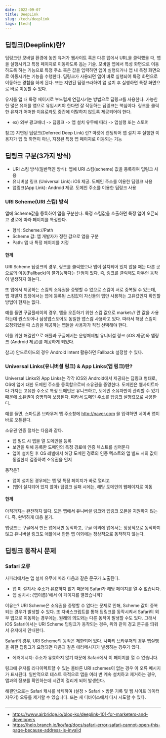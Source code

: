 ```yaml
---
date: 2022-09-07
title: DeepLink
slug: /tech/deeplink
tags: [tech]
---
```


## 딥링크(Deeplink)란?

딥링크란 모바일 환경에 놓인 유저가 웹사이트 혹은 다른 앱에서 URL을 클릭했을 때, 앱을 실행시키고 특정 페이지로 이동하도록 돕는 기술. 모바일 앱에서 특성 화면으로 이동하도록 하는 기능으로 특정 주소 혹은 값을 입력하면 앱이 실행되거나 앱 내 특정 화면으로 이동시키는 기능을 수행한다. 딥링크가 사용되면 앱이 바로 실행되어 특정 화면으로 이동하는 경험을 하게 된다. 또는 지연된 딥링크라하여 앱 설치 후 실행하면 특정 화면으로 바로 이동할 수 있다.

유저를 앱 내 특정 페이지로 부드럽게 연결시키는 방법으로 딥링크를 사용한다. 가능한 한 많은 유저를 앱으로 유입시켜야 한다면 잘 작동하는 딥링크는 핵심이다. 링크를 클릭한 유저가 어떠한 이유로라도 중간에 이탈하지 않도록 제공되어야 한다.

- ex) 외부 광고배너 -> 딥링크 -> 앱 설치 유무에 따라 -> 앱실행 또는 스토어

참고) 지연된 딥링크(Deferred Deep Link) 란? 마켓에 랜딩되어 앱 설치 후 실행한 이용자가 앱 첫 화면이 아닌, 지정된 특정 앱 페이지로 이동되는 기능

## 딥링크 구분(3가지 방식)

- URI 스킴 방식(일반적인 방식): 앱에 URI 스킴(scheme) 값을 등록하여 딥링크 사용
- 유니버셜 링크 (Universal Link): iOS 제공. 도메인 주소를 이용한 딥링크 사용
- 앱링크(App Link): Android 제공. 도메인 주소를 이용한 딥링크 사용

### URI Scheme(URI 스킴) 방식

앱에 Scheme값을 등록하여 앱을 구분한다. 특정 스킴값을 호출하면 특정 앱이 오픈되고 경로에 따라 페이지를 특정한다.

- 형식: Scheme://Path
- Scheme 값: 앱 개발자가 정한 값으로 앱을 구분
- Path: 앱 내 특정 페이지를 지정

#### 한계

URI Scheme 딥링크의 경우, 링크를 클릭했으나 앱이 설치되어 있지 않을 때는 다른 곳으로의 이동(Fallback)이 불가능하다는 단점이 있다. 즉, 링크를 클릭해도 아무런 동작이 발생하지 않는다.

또 앱에서 제공하는 스킴의 소유권을 증명할 수 없으로 스킴이 서로 중복될 수 있는데, 앱 개발자 입장에서는 앱에 등록된 스킴값이 자신들의 앱만 사용하는 고유값인지 확인할 방법이 현재는 없다.

예를 들면 구글플레이의 경우, 앱을 오픈하기 위한 스킴 값으로 market:// 란 값을 사용하는데 원스토어나 삼성앱스토어도 동일한 앱스킴 사용하고 있다. 따라서 해당 스킴이 요청되었을 때 스킴을 제공하는 앱들을 사용자가 직접 선택해야 한다.

이를 위한 해결안으로 애플과 구글에서는 운영체제별 유니버셜 링크 (iOS 제공)와 앱링크 (Android 제공)를 제공하게 되었다.

참고) 안드로이드의 경우 Android Intent 활용하면 Fallback 설정할 수 있다.

### Universal Links(유니버셜 링크) & App Links(앱 링크)란?

Universal Links와 App Links는 각각 iOS와 Android에서 제공되는 딥링크 형태로, OS에 앱에 대한 도메인 주소를 등록함으로써 소유권을 증명한다. 도메인은 웹사이트마다 가지는 고유한 주소로 특정 도메인은 유니크하고, 도메인 소유자만이 관리할 수 있기 때문에 소유권이 증명되며 보장된다. 따라서 도메인 주소를 딥링크 실행값으로 사용한다.

예를 들면, 스마트폰 브라우저 앱 주소창에 http://naver.com 을 입력하면 네이버 앱이 바로 오픈된다.

소유권 인증 절차는 다음과 같다.

- 앱 빌드 시 앱을 열 도메인을 등록
- 보안을 위해 등록한 도메인의 특정 경로에 인증 텍스트를 심어둔다
- 앱이 설치된 후 OS 레벨에서 해당 도메인 경로의 인증 텍스트와 앱 빌드 시의 값이 동일한지 검증하여 소유권을 인지

동작은?

- 앱이 설치된 경우에는 앱 및 특정 페이지가 바로 열리고
- (앱이 설치되어 있지 않아) 딥링크 실패 시에는, 해당 도메인의 웹페이지로 이동

#### 한계

아직까지는 완전하지 않다. 모든 앱에서 유니버셜 링크와 앱링크 오픈을 지원하지 않는다. 즉, 완벽하게 대응 불가.

앱링크는 구글에서 만든 앱에서만 동작하고, 구글 이외에 앱에서는 정상적으로 동작하지 않고 유니버셜 링크도 애플에서 만든 앱 이외에는 정상적으로 동작하지 않는다.

## 딥링크 동작시 문제

### Safari 오류

사파리에서는 앱 설치 유무에 따라 다음과 같은 문구가 노출된다.

- 앱 미 설치시: 주소가 유효하지 않기 때문에 Safari가 해당 페이지를 열 수 없습니다.
- 앱 설치시: {앱이름}'에서 이 페이지를 열겠습니까?

이유는? URI Scheme은 소유권을 증명할 수 없다는 문제로 인해, Scheme 값이 중복되는 경우가 발생할 수 있다. 또 자바스크립트를 통해 딥링크를 동작시켜서 Safari의 외부 앱으로 이동하는 경우에는, 원래의 의도와는 다른 동작이 발생할 수도 있다. 그래서 iOS Safari에서는 URI Scheme 딥링크가 동작되는 경우, 위와 같이 경고 문구를 띄워서 유저에게 안내한다.

Safari의 경우, URI Scheme의 동작은 제한되어 있다.
사파리 브라우저의 경우 앱실행을 위한 딥링크가 요청되면 다음과 같은 에러메시지가 발생하는 경우가 있다.

- 에러메시지: 주소가 유효하지 않기 때문에 Safari에서 이 페이지를 열 수 없습니다.

링크에 유저를 리다이렉트할 수 있는 올바른 URI schemes이 없는 경우 이 오류 메시지가 표시된다. 일반적으로 테스트 목적으로 앱을 여러 번 계속 설치하고 제거하는 경우, 앱과의 정보를 확인하는데 시간이 걸리게 되어 발생한다.

해결안으로는 Safari 캐시를 삭제하여 (설정 > Safari > 방문 기록 및 웹 사이트 데이터 지우기) 오류를 제거할 수 있습니다. 또는 새 디바이스에서 다시 시도할 수 있다.

###

---

- https://www.airbridge.io/blog-ko/deeplink-101-for-marketers-and-developers
- https://help.branch.io/ko/faq/docs/safari-error-safari-cannot-open-this-page-because-address-is-invalid
